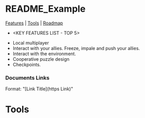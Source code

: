 # README_Example


  <a href="#features">Features</a> |
  <a href="#tools">Tools</a> |
  <a href="#roadmap">Roadmap</a>


* <KEY FEATURES LIST - TOP 5>
- Local multiplayer
- Interact with your allies. Freeze, impale and push your allies.
- Interact with the environment.
- Cooperative puzzle design
- Checkpoints.

### Documents Links

Format: "[Link Title](https Link)"

# Tools

